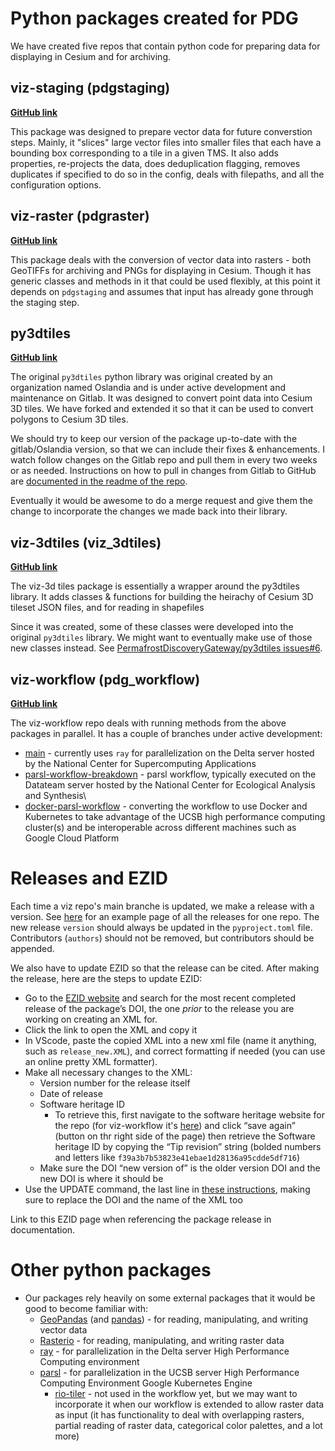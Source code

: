 # Python packages created for PDG
We have created five repos that contain python code for preparing data for displaying in Cesium and for archiving.

## viz-staging (pdgstaging)
[**GitHub link**](https://github.com/PermafrostDiscoveryGateway/viz-staging)

This package was designed to prepare vector data for future converstion steps. Mainly, it "slices" large vector files into smaller files that each have a bounding box corresponding to a tile in a given TMS. It also adds properties, re-projects the data, does deduplication flagging, removes duplicates if specified to do so in the config, deals with filepaths, and all the configuration options.

## viz-raster (pdgraster)
[**GitHub link**](https://github.com/PermafrostDiscoveryGateway/viz-raster)

This package deals with the conversion of vector data into rasters - both GeoTIFFs for archiving and PNGs for displaying in Cesium. Though it has generic classes and methods in it that could be used flexibly, at this point it depends on `pdgstaging` and assumes that input has already gone through the staging step.

## py3dtiles
[**GitHub link**](https://github.com/PermafrostDiscoveryGateway/py3dtiles)

The original `py3dtiles` python library was original created by an organization named Oslandia and is under active development and maintenance on Gitlab. It was designed to convert point data into Cesium 3D tiles. We have forked and extended it so that it can be used to convert polygons to Cesium 3D tiles.

We should try to keep our version of the package up-to-date with the gitlab/Oslandia version, so that we can include their fixes & enhancements. I watch follow changes on the Gitlab repo and pull them in every two weeks or as needed. Instructions on how to pull in changes from Gitlab to GitHub are [documented in the readme of the repo](https://github.com/PermafrostDiscoveryGateway/py3dtiles/blob/main/README.rst).

Eventually it would be awesome to do a merge request and give them the change to incorporate the changes we made back into their library.

## viz-3dtiles (viz_3dtiles)
[**GitHub link**](https://github.com/PermafrostDiscoveryGateway/viz-3dtiles)

The viz-3d tiles package is essentially a wrapper around the py3dtiles library. It adds classes & functions for building the heirachy of Cesium 3D tileset JSON files, and for reading in shapefiles

Since it was created, some of these classes were developed into the original `py3dtiles` library. We might want to eventually make use of those new classes instead. See [PermafrostDiscoveryGateway/py3dtiles issues#6](https://github.com/PermafrostDiscoveryGateway/py3dtiles/issues/6).

## viz-workflow (pdg_workflow)
[**GitHub link**](https://github.com/PermafrostDiscoveryGateway/viz-workflow)

The viz-workflow repo deals with running methods from the above packages in parallel. It has a couple of branches under active development:
- [main](https://github.com/PermafrostDiscoveryGateway/viz-workflow/tree/main) - currently uses `ray` for parallelization on the Delta server hosted by the National Center for Supercomputing Applications
- [parsl-workflow-breakdown](https://github.com/PermafrostDiscoveryGateway/viz-workflow/tree/parsl-workflow-breakdown) - parsl workflow, typically executed on the Datateam server hosted by the National Center for Ecological Analysis and Synthesis\
- [docker-parsl-workflow](https://github.com/PermafrostDiscoveryGateway/viz-workflow/tree/docker-parsl-workflow) - converting the workflow to use Docker and Kubernetes to take advantage of the UCSB high performance computing cluster(s) and be interoperable across different machines such as Google Cloud Platform

# Releases and EZID

Each time a viz repo's main branche is updated, we make a release with a version. See [here](https://github.com/PermafrostDiscoveryGateway/viz-staging/releases) for an example page of all the releases for one repo. The new release `version` should always be updated in the `pyproject.toml` file. Contributors (`authors`) should not be removed, but contributors should be appended. 

We also have to update  EZID so that the release can be cited. After making the release, here are the steps to update EZID:

- Go to the [EZID website](https://ezid.cdlib.org/search) and search for the most recent completed release of the package’s DOI, the one _prior_ to the release you are working on creating an XML for.
- Click the link to open the XML and copy it
- In VScode, paste the copied XML into a new xml file (name it anything, such as `release_new.XML`), and correct formatting if needed (you can use an online pretty XML formatter).
- Make all necessary changes to the XML:
  - Version number for the release itself
  - Date of release
  - Software heritage ID
    - To retrieve this, first navigate to the software heritage website for the repo (for viz-workflow it's [here](https://archive.softwareheritage.org/browse/origin/directory/?origin_url=https://github.com/PermafrostDiscoveryGateway/viz-workflow)) and click “save again” (button on thr right side of the page) then retrieve the Software heritage ID by copying the “Tip revision” string (bolded numbers and letters like `f39a3b7b53823e41ebae1d28136a95cdde5df716`)
  - Make sure the DOI “new version of” is the older version DOI and the new DOI is where it should be
- Use the UPDATE command, the last line in [these instructions](https://gist.github.com/rushirajnenuji/cd579fc1993396aaa8863295cd4a4111), making sure to replace the DOI and the name of the XML too

Link to this EZID page when referencing the package release in documentation.

# Other python packages
- Our packages rely heavily on some external packages that it would be good to become familiar with:
	- [GeoPandas](https://geopandas.org/en/stable/) (and [pandas](https://pandas.pydata.org/)) - for reading, manipulating, and writing vector data
	- [Rasterio](https://rasterio.readthedocs.io/en/latest/) - for reading, manipulating, and writing raster data
  - [ray](https://docs.ray.io/en/latest/ray-overview/getting-started.html) - for parallelization in the Delta server High Performance Computing environment 
  - [parsl](https://parsl.readthedocs.io/en/stable/) - for parallelization in the UCSB server High Performance Computing Environment Google Kubernetes Engine
	- [rio-tiler](https://github.com/cogeotiff/rio-tiler) - not used in the workflow yet, but we may want to incorporate it when our workflow is extended to allow raster data as input (it has functionality to deal with overlapping rasters, partial reading of raster data, categorical color palettes, and a lot more)

